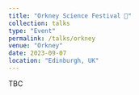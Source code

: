 ```yaml
---
title: "Orkney Science Festival 🗻"
collection: talks
type: "Event"
permalink: /talks/orkney
venue: "Orkney"
date: 2023-09-07
location: "Edinburgh, UK"
---
```


TBC
